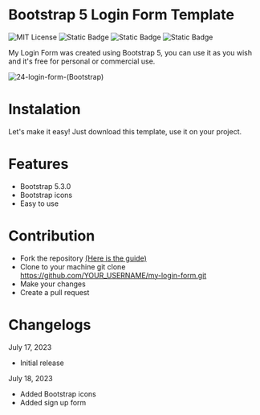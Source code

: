 # Bootstrap 5 Login Form Template

![MIT License](https://img.shields.io/badge/Author-S1mon009-blue.svg) ![Static Badge](https://img.shields.io/badge/HTML-html?logo=html5&labelColor=%23595959&color=%23E34F26)
![Static Badge](https://img.shields.io/badge/CSS-js?logo=css3&labelColor=%23595959&color=%231572B6) ![Static Badge](https://img.shields.io/badge/Bootstrap-bootstrap?logo=bootstrap&labelColor=%23595959&color=%237952B3)

My Login Form was created using Bootstrap 5, you can use it as you wish and it's free for personal or commercial use.

![24-login-form-(Bootstrap)](https://github.com/S1mon009/HTML-CSS-Bootstrap/assets/105738321/20c92904-2b1c-4f66-bed7-70fd19fe141b)

# Instalation

Let's make it easy! Just download this template, use it on your project.

# Features

- Bootstrap 5.3.0
- Bootstrap icons
- Easy to use

# Contribution

- Fork the repository [(Here is the guide)](https://docs.github.com/en/get-started/quickstart/fork-a-repo)
- Clone to your machine git clone https://github.com/YOUR_USERNAME/my-login-form.git
- Make your changes
- Create a pull request

# Changelogs

July 17, 2023

- Initial release

July 18, 2023

- Added Bootstrap icons
- Added sign up form
